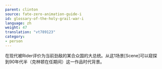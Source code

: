 ```yaml
---
parent: clinton
source: fate-zero-animation-guide-i
id: glossary-of-the-holy-grail-war-i
language: zh
weight: 47
translation: "vt789123"
category:
- person
---
```


在现代被Rider评价为当前劲敌的某合众国的大总统。从这1场景[Scene]可以窥探到90年代半（克林顿在任期间）这一作品时代背景。

